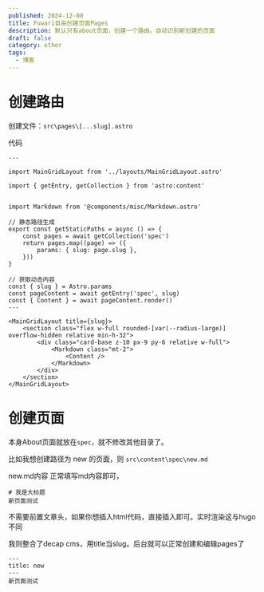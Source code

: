 ```yaml
---
published: 2024-12-08
title: Fuwari自由创建页面Pages
description: 默认只有about页面，创建一个路由。自动识别新创建的页面
draft: false
category: other
tags:
  - 博客
---
```

# 创建路由

创建文件：```src\pages\[...slug].astro```

代码
```
---

import MainGridLayout from '../layouts/MainGridLayout.astro'

import { getEntry, getCollection } from 'astro:content'


import Markdown from '@components/misc/Markdown.astro'

// 静态路径生成
export const getStaticPaths = async () => {
    const pages = await getCollection('spec')
    return pages.map((page) => ({
        params: { slug: page.slug },
    }))
}

// 获取动态内容
const { slug } = Astro.params
const pageContent = await getEntry('spec', slug)
const { Content } = await pageContent.render()
---

<MainGridLayout title={slug}>
    <section class="flex w-full rounded-[var(--radius-large)] overflow-hidden relative min-h-32">
        <div class="card-base z-10 px-9 py-6 relative w-full">
            <Markdown class="mt-2">
                <Content />
            </Markdown>
        </div>
    </section>
</MainGridLayout>
```

# 创建页面

本身About页面就放在```spec```，就不修改其他目录了。

比如我想创建路径为 new 的页面，则 ```src\content\spec\new.md```

new.md内容 正常填写md内容即可，
```
# 我是大标题
新页面测试

```
不需要前置文章头，如果你想插入html代码，直接插入即可。实时渲染这与hugo不同

我则整合了decap cms，用title当slug。后台就可以正常创建和编辑pages了

```
---
title: new
---
新页面测试

```
